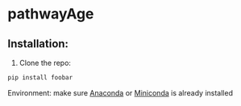 # pathwayAge
 
## Installation:

1. Clone the repo:
```bash
pip install foobar
```

Environment:
make sure [Anaconda](https://docs.anaconda.com/free/anaconda/install/) or [Miniconda](https://docs.conda.io/en/latest/miniconda.html) is already installed

